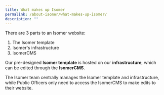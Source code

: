 ```yaml
---
title: What makes up Isomer
permalink: /about-isomer/what-makes-up-isomer/
description: ""
---
```

There are 3 parts to an Isomer website:
1. The Isomer template
2. Isomer's infrastructure
3. IsomerCMS

Our pre-designed **Isomer template** is hosted on our **infrastructure**, which can be edited through the **IsomerCMS**.

The Isomer team centrally manages the Isomer template and infrastructure, while Public Officers only need to access the IsomerCMS to make edits to their website.